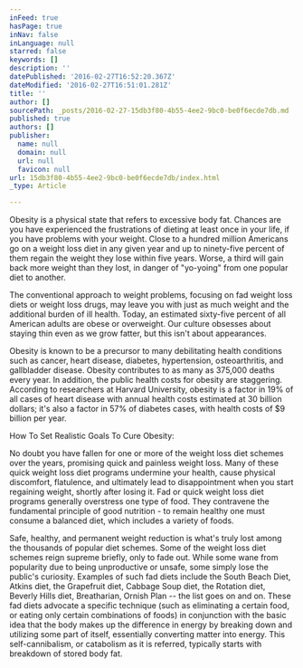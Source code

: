 ```yaml
---
inFeed: true
hasPage: true
inNav: false
inLanguage: null
starred: false
keywords: []
description: ''
datePublished: '2016-02-27T16:52:20.367Z'
dateModified: '2016-02-27T16:51:01.281Z'
title: ''
author: []
sourcePath: _posts/2016-02-27-15db3f80-4b55-4ee2-9bc0-be0f6ecde7db.md
published: true
authors: []
publisher:
  name: null
  domain: null
  url: null
  favicon: null
url: 15db3f80-4b55-4ee2-9bc0-be0f6ecde7db/index.html
_type: Article

---
```

Obesity is a physical state that refers to excessive body fat. Chances are you have experienced the frustrations of dieting at least once in your life, if you have problems with your weight. Close to a hundred million Americans go on a weight loss diet in any given year and up to ninety-five percent of them regain the weight they lose within five years. Worse, a third will gain back more weight than they lost, in danger of "yo-yoing" from one popular diet to another. 

The conventional approach to weight problems, focusing on fad weight loss diets or weight loss drugs, may leave you with just as much weight and the additional burden of ill health.
Today, an estimated sixty-five percent of all American adults are obese or overweight. Our culture obsesses about staying thin even as we grow fatter, but this isn't about appearances. 

Obesity is known to be a precursor to many debilitating health conditions such as cancer, heart disease, diabetes, hypertension, osteoarthritis, and gallbladder disease. Obesity contributes to as many as 375,000 deaths every year. In addition, the public health costs for obesity are staggering. According to researchers at Harvard University, obesity is a factor in 19% of all cases of heart disease with annual health costs estimated at 30 billion dollars; it's also a factor in 57% of diabetes cases, with health costs of $9 billion per year. 

How To  Set Realistic Goals To Cure Obesity: 

No doubt you have fallen for one or more of the weight loss diet schemes over the years, promising quick and painless weight loss. Many of these quick weight loss diet programs undermine your health, cause physical discomfort, flatulence, and ultimately lead to disappointment when you start regaining weight, shortly after losing it. Fad or quick weight loss diet programs generally overstress one type of food. They contravene the fundamental principle of good nutrition - to remain healthy one must consume a balanced diet, which includes a variety of foods. 

Safe, healthy, and permanent weight reduction is what's truly lost among the thousands of popular diet schemes.
Some of the weight loss diet schemes reign supreme briefly, only to fade out. While some wane from popularity due to being unproductive or unsafe, some simply lose the public's curiosity. Examples of such fad diets include the South Beach Diet, Atkins diet, the Grapefruit diet, Cabbage Soup diet, the Rotation diet, Beverly Hills diet, Breatharian, Ornish Plan -- the list goes on and on. These fad diets advocate a specific technique (such as eliminating a certain food, or eating only certain combinations of foods) in conjunction with the basic idea that the body makes up the difference in energy by breaking down and utilizing some part of itself, essentially converting matter into energy. This self-cannibalism, or catabolism as it is referred, typically starts with breakdown of stored body fat.